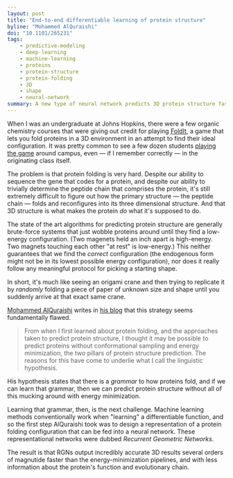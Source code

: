 ```yaml
---
layout: post
title: "End-to-end differentiable learning of protein structure"
byline: "Mohammed AlQuraishi"
doi: "10.1101/265231"
tags:
    - predictive-modeling
    - deep-learning
    - machine-learning
    - proteins
    - protein-structure
    - protein-folding
    - 3D
    - shape
    - neural-network
summary: A new type of neural network predicts 3D protein structure faster, better, and with less initial knowledge than every other existing method.
---
```


When I was an undergraduate at Johns Hopkins, there were a few organic chemistry courses that were giving out credit for playing [FoldIt](http://fold.it/portal/), a game that lets you fold proteins in a 3D environment in an attempt to find their ideal configuration. It was pretty common to see a few dozen students [playing the game](https://www.youtube.com/watch?v=lGYJyur4FUA) around campus, even — if I remember correctly — in the originating class itself.

The problem is that protein folding is very hard. Despite our ability to sequence the gene that codes for a protein, and despite our ability to trivially determine the peptide chain that comprises the protein, it's still extremely difficult to figure out how the primary structure — the peptide chain — folds and reconfigures into its three dimensional structure. And that 3D structure is what makes the protein _do_ what it's supposed to do.

The state of the art algorithms for predicting protein structure are generally brute-force systems that just wobble proteins around until they find a low-energy configuration. (Two magenets held an inch apart is high-energy. Two magnets touching each other "at rest" is low-energy.) This neither guarantees that we find the _correct_ configuration (the endogenous form might not be in its lowest possible energy configuration), nor does it really follow any meaningful protocol for picking a starting shape.

In short, it's much like seeing an origami crane and then trying to replicate it by _randomly_ folding a piece of paper of unknown size and shape until you suddenly arrive at that exact same crane.

[Mohammed AlQuraishi](https://twitter.com/MoAlQuraishi) writes in [his blog](https://moalquraishi.wordpress.com/2018/02/15/protein-linguistics/) that this strategy seems fundamentally flawed.

> From when I first learned about protein folding, and the approaches taken to predict protein structure, I thought it may be possible to predict proteins without conformational sampling and energy minimization, the two pillars of protein structure prediction. The reasons for this have come to underlie what I call the linguistic hypothesis.

His hypothesis states that there is a _grammar_ to how proteins fold, and if we can learn that grammar, then we can predict protein structure without all of this mucking around with energy minimization.

Learning that grammar, then, is the next challenge. Machine learning methods conventionally work when "learning" a differentiable function, and so the first step AlQuraishi took was to design a representation of a protein folding configuration that can be fed into a neural network. These representational networks were dubbed _Recurrent Geometric Networks_.

The result is that RGNs output incredibly accurate 3D results several orders of magnutide faster than the energy-minimization pipelines, and with less information about the protein's function and evolutionary chain.
